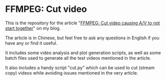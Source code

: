 # FFMPEG: Cut video

This is the repository for the article "[FFMPEG: Cut video causing A/V to not start together](https://fireattack.wordpress.com/2023/09/18/ffmpeg-cut-video-causing-a-v-to-not-start-together/)" on my blog.

The article is in Chinese, but feel free to ask any questions in English if you have any or find it useful.

It includes some video analysis and plot generation scripts, as well as some batch files used to generate all the test videos mentioned in the article.

It also includes a handy script "cut.py" which can be used to cut (stream copy) videos while avoiding issues mentioned in the very article.

